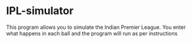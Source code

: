 # IPL-simulator
This program allows you to simulate the Indian Premier League. You enter what happens in each ball and the program will run as per instructions
